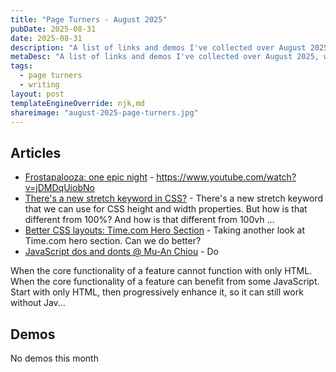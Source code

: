 ```yaml
---
title: "Page Turners - August 2025"
pubDate: 2025-08-31
date: 2025-08-31
description: "A list of links and demos I've collected over August 2025, with the intention of posting monthly"
metaDesc: "A list of links and demos I've collected over August 2025, with the intention of posting monthly"
tags:
  - page turners
  - writing
layout: post
templateEngineOverride: njk,md
shareimage: "august-2025-page-turners.jpg"
---
```


## Articles
* [Frostapalooza: one epic night](https://bradfrost.com/blog/post/frostapalooza-one-epic-night/) - https://www.youtube.com/watch?v=jDMDqUiobNo
* [There's a new stretch keyword in CSS?](https://www.youtube.com/watch?v=iZZXOuLxagE) - There's a new stretch keyword that we can use for CSS height and width properties. But how is that different from 100%? And how is that different from 100vh ...
* [Better CSS layouts: Time.com Hero Section](https://ishadeed.com/article/time-layout/?utm_source=the-index&utm_medium=newsletter) - Taking another look at Time.com hero section. Can we do better?
* [JavaScript dos and donts @ Mu-An Chiou](https://muan.co/posts/javascript) - Do

When the core functionality of a feature cannot function with only HTML.
When the core functionality of a feature can benefit from some JavaScript. Start with only HTML, then progressively enhance it, so it can still work without Jav...

## Demos
No demos this month
